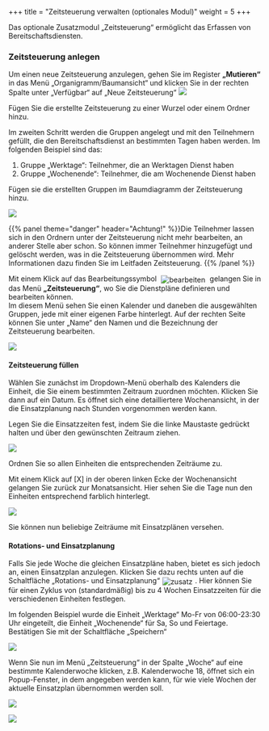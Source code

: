 +++
title = "Zeitsteuerung verwalten (optionales Modul)"
weight = 5
+++



Das optionale Zusatzmodul „Zeitsteuerung“ ermöglicht das Erfassen von Bereitschaftsdiensten. 


### Zeitsteuerung anlegen

Um einen neue Zeitsteuerung anzulegen, gehen Sie im Register **„Mutieren“** in das Menü „Organigramm/Baumansicht“ und klicken Sie in der rechten Spalte unter „Verfügbar“
auf „Neue Zeitsteuerung“
![](/img/mutieren_zusatzmodule_zeitsteuerung_neu.png?classes=shadow)

Fügen Sie die erstellte Zeitsteuerung zu einer Wurzel oder einem Ordner hinzu.


Im zweiten Schritt werden die Gruppen angelegt und mit den Teilnehmern
gefüllt, die den Bereitschaftsdienst an bestimmten Tagen haben werden.
Im folgenden Beispiel sind das:

1. Gruppe „Werktage“: Teilnehmer, die an Werktagen Dienst haben
2. Gruppe „Wochenende“: Teilnehmer, die am Wochenende Dienst haben

Fügen sie die erstellten Gruppen im Baumdiagramm der Zeitsteuerung hinzu.

![](/img/mutieren_zusatzmodule_zeitsteuerung_fuellen.png?classes=shadow)

{{% panel theme="danger" header="Achtung!" %}}Die Teilnehmer lassen sich in den Ordnern unter der Zeitsteuerung nicht mehr bearbeiten, an anderer Stelle aber schon. So können immer Teilnehmer hinzugefügt und gelöscht werden, was in die Zeitsteuerung übernommen wird. 
Mehr Informationen dazu finden Sie im Leitfaden Zeitsteuerung.
 {{% /panel %}}


Mit einem Klick auf das Bearbeitungssymbol <img src="/img/bearbeitungsicon.png" alt="bearbeiten" style='vertical-align:middle;display:inline;margin:0px 5px; '> gelangen Sie in das Menü **„Zeitsteuerung“**, wo
Sie die Dienstpläne definieren und bearbeiten können.  
Im diesem Menü sehen Sie einen Kalender und daneben die ausgewählten Gruppen, jede mit einer eigenen Farbe hinterlegt. Auf der rechten Seite können Sie unter „Name“ den Namen und die Bezeichnung der Zeitsteuerung bearbeiten.



![](/img/mutieren_zusatzmodule_zeitsteuerung.png?width=1000px&classes=shadow)

#### Zeitsteuerung füllen 

Wählen Sie zunächst im Dropdown-Menü oberhalb des Kalenders die Einheit, die Sie einem bestimmten Zeitraum zuordnen möchten. Klicken Sie dann auf ein Datum. Es öffnet sich eine detailliertere Wochenansicht, in der 
die Einsatzplanung nach Stunden vorgenommen werden kann.

Legen Sie die Einsatzzeiten fest, indem Sie die linke Maustaste gedrückt halten und über den gewünschten Zeitraum ziehen.

![](/img/mutieren_zusatzmodule_zeitsteuerung_zuordnen.png?width=1000px&classes=shadow)

Ordnen Sie so allen Einheiten die entsprechenden Zeiträume zu.  


Mit einem Klick auf \[X\] in der oberen linken Ecke der Wochenansicht gelangen Sie zurück zur Monatsansicht.
Hier sehen Sie die Tage nun den Einheiten entsprechend farblich hinterlegt.

![](/img/mutieren_zusatzmodule_zeitsteuerung_monatsansicht.png?classes=shadow)

Sie können nun beliebige Zeiträume mit Einsatzplänen versehen. 

#### Rotations- und Einsatzplanung

Falls Sie jede Woche die gleichen Einsatzpläne haben, bietet es sich jedoch an, einen Einsatzplan anzulegen.
Klicken Sie dazu rechts unten auf die Schaltfläche „Rotations- und Einsatzplanung“<img src="/img/mutieren_zusatzmodule_zeitsteuerung_einsatzplanung.png" alt="zusatz" style='vertical-align:middle;display:inline;margin:0px 5px; '>.
Hier können Sie für einen Zyklus von (standardmäßig) bis zu 4 Wochen Einsatzzeiten für die verschiedenen Einheiten festlegen.

Im folgenden Beispiel wurde die Einheit „Werktage“ Mo-Fr von 06:00-23:30 Uhr eingeteilt, die Einheit „Wochenende“ für Sa, So und Feiertage. Bestätigen Sie mit der Schaltfläche „Speichern“


![](/img/mutieren_zusatzmodule_zeitsteuerung_einsatzplanung_plan.png?classes=shadow)

Wenn Sie nun im Menü „Zeitsteuerung“ in der Spalte „Woche“ auf eine bestimmte Kalenderwoche klicken, z.B. Kalenderwoche 18, öffnet sich ein Popup-Fenster, in dem angegeben werden kann, für wie viele Wochen der aktuelle Einsatzplan übernommen werden soll.


![](/img/mutieren_zusatzmodule_zeitsteuerung_einsatzplanung_anwenden.png?classes=shadow)

![](/img/mutieren_zusatzmodule_zeitsteuerung_einsatzplanung_anwenden2.png?classes=shadow)



